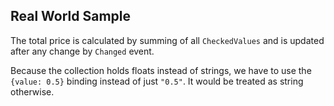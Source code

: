 ## Real World Sample

The total price is calculated by summing of all `CheckedValues` and is updated after any change by `Changed` event.

Because the collection holds floats instead of strings, we have to use the `{value: 0.5}` binding instead of just `"0.5"`. It would be treated as string otherwise.